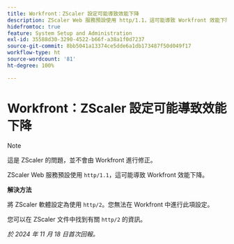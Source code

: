 ```yaml
---
title: Workfront：ZScaler 設定可能導致效能下降
description: ZScaler Web 服務預設使用 http/1.1，這可能導致 Workfront 效能下降。
hidefromtoc: true
feature: System Setup and Administration
exl-id: 35588d30-3290-4522-b66f-a38a1f0d7237
source-git-commit: 8bb5041a13374ce5dde6a1db173487f50d049f17
workflow-type: ht
source-wordcount: '81'
ht-degree: 100%

---
```


# Workfront：ZScaler 設定可能導致效能下降

>[!NOTE]
>
>這是 ZScaler 的問題，並不會由 Workfront 進行修正。

ZScaler Web 服務預設使用 `http/1.1`，這可能導致 Workfront 效能下降。

**解決方法**

將 ZScaler 軟體設定為使用 `http/2`。您無法在 Workfront 中進行此項設定。

您可以在 ZScaler 文件中找到有關 `http/2` 的資訊。

_於 2024 年 11 月 18 日首次回報。_
